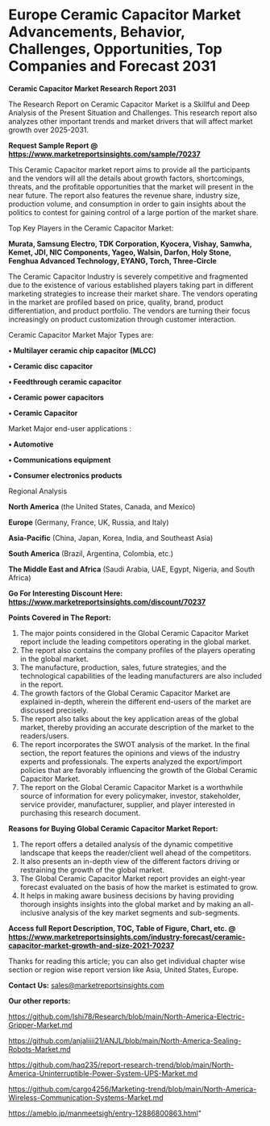  # Europe Ceramic Capacitor Market Advancements, Behavior, Challenges, Opportunities, Top Companies and Forecast 2031

<strong>Ceramic Capacitor Market Research Report 2031</strong>

The Research Report on Ceramic Capacitor Market is a Skillful and Deep Analysis of the Present Situation and Challenges. This research report also analyzes other important trends and market drivers that will affect market growth over 2025-2031.

<strong>Request Sample Report @ <a href=https://www.marketreportsinsights.com/sample/70237>https://www.marketreportsinsights.com/sample/70237</a></strong>

This Ceramic Capacitor market report aims to provide all the participants and the vendors will all the details about growth factors, shortcomings, threats, and the profitable opportunities that the market will present in the near future. The report also features the revenue share, industry size, production volume, and consumption in order to gain insights about the politics to contest for gaining control of a large portion of the market share.

Top Key Players in the Ceramic Capacitor Market:

<strong>Murata, Samsung Electro, TDK Corporation, Kyocera, Vishay, Samwha, Kemet, JDI, NIC Components, Yageo, Walsin, Darfon, Holy Stone, Fenghua Advanced Technology, EYANG, Torch, Three-Circle</strong>

The Ceramic Capacitor Industry is severely competitive and fragmented due to the existence of various established players taking part in different marketing strategies to increase their market share. The vendors operating in the market are profiled based on price, quality, brand, product differentiation, and product portfolio. The vendors are turning their focus increasingly on product customization through customer interaction.

Ceramic Capacitor Market Major Types are:

<strong>• Multilayer ceramic chip capacitor (MLCC)

• Ceramic disc capacitor

• Feedthrough ceramic capacitor

• Ceramic power capacitors

• Ceramic Capacitor</strong>

Market Major end-user applications :

<strong>• Automotive

• Communications equipment

• Consumer electronics products</strong>

Regional Analysis

</u><strong><b>North America</b></strong> (the United States, Canada, and Mexico)

<strong><b>Europe </b></strong>(Germany, France, UK, Russia, and Italy)

<strong><b>Asia-Pacific</b></strong> (China, Japan, Korea, India, and Southeast Asia)

<strong><b>South America</b></strong> (Brazil, Argentina, Colombia, etc.)

<strong><b>The Middle East and Africa</b></strong> (Saudi Arabia, UAE, Egypt, Nigeria, and South Africa)

<strong>Go For Interesting Discount Here: <a href=https://www.marketreportsinsights.com/discount/70237>https://www.marketreportsinsights.com/discount/70237</a></strong>

<strong>Points Covered in The Report:</strong>
<ol>
  <li>The major points considered in the Global Ceramic Capacitor Market report include the leading competitors operating in the global market.</li>
  <li>The report also contains the company profiles of the players operating in the global market.</li>
  <li>The manufacture, production, sales, future strategies, and the technological capabilities of the leading manufacturers are also included in the report.</li>
  <li>The growth factors of the Global Ceramic Capacitor Market are explained in-depth, wherein the different end-users of the market are discussed precisely.</li>
  <li>The report also talks about the key application areas of the global market, thereby providing an accurate description of the market to the readers/users.</li>
  <li>The report incorporates the SWOT analysis of the market. In the final section, the report features the opinions and views of the industry experts and professionals. The experts analyzed the export/import policies that are favorably influencing the growth of the Global Ceramic Capacitor Market.</li>
  <li>The report on the Global Ceramic Capacitor Market is a worthwhile source of information for every policymaker, investor, stakeholder, service provider, manufacturer, supplier, and player interested in purchasing this research document.</li>
</ol>
<strong>Reasons for Buying Global Ceramic Capacitor Market Report:</strong>

<ol>
  <li>The report offers a detailed analysis of the dynamic competitive landscape that keeps the reader/client well ahead of the competitors.</li>
  <li>It also presents an in-depth view of the different factors driving or restraining the growth of the global market.</li>
  <li>The Global Ceramic Capacitor Market report provides an eight-year forecast evaluated on the basis of how the market is estimated to grow.</li>
  <li>It helps in making aware business decisions by having providing thorough insights insights into the global market and by making an all-inclusive analysis of the key market segments and sub-segments.</li>
</ol>
<strong>Access full Report Description, TOC, Table of Figure, Chart, etc. @ <a href=https://www.marketreportsinsights.com/industry-forecast/ceramic-capacitor-market-growth-and-size-2021-70237>https://www.marketreportsinsights.com/industry-forecast/ceramic-capacitor-market-growth-and-size-2021-70237</a></strong>


Thanks for reading this article; you can also get individual chapter wise section or region wise report version like Asia, United States, Europe.

<strong>Contact Us:</strong>
sales@marketreportsinsights.com

<strong>Our other reports:</strong>

<a href=https://github.com/Ishi78/Research/blob/main/North-America-Electric-Gripper-Market.md>https://github.com/Ishi78/Research/blob/main/North-America-Electric-Gripper-Market.md</a>

<a href=https://github.com/anjaliiii21/ANJL/blob/main/North-America-Sealing-Robots-Market.md>https://github.com/anjaliiii21/ANJL/blob/main/North-America-Sealing-Robots-Market.md</a>

<a href=https://github.com/haq235/report-research-trend/blob/main/North-America-Uninterruptible-Power-System-UPS-Market.md>https://github.com/haq235/report-research-trend/blob/main/North-America-Uninterruptible-Power-System-UPS-Market.md</a>

<a href=https://github.com/cargo4256/Marketing-trend/blob/main/North-America-Wireless-Communication-Systems-Market.md>https://github.com/cargo4256/Marketing-trend/blob/main/North-America-Wireless-Communication-Systems-Market.md</a>

<a href=https://ameblo.jp/manmeetsigh/entry-12886800863.html>https://ameblo.jp/manmeetsigh/entry-12886800863.html</a>"
